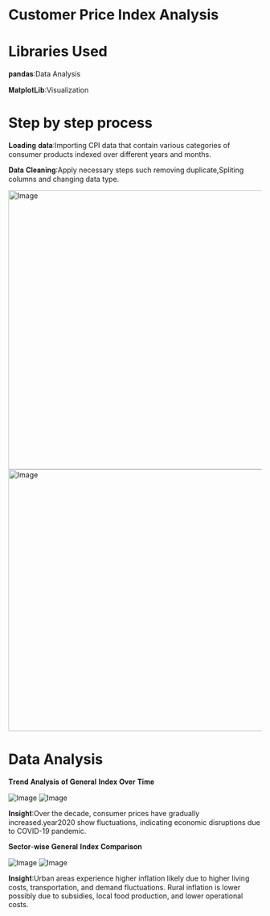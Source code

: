 # Customer Price Index Analysis

# Libraries Used
𝐩𝐚𝐧𝐝𝐚𝐬:Data Analysis

𝐌𝐚𝐭𝐩𝐥𝐨𝐭𝐋𝐢𝐛:Visualization

# Step by step process
𝐋𝐨𝐚𝐝𝐢𝐧𝐠 𝐝𝐚𝐭𝐚:Importing CPI data that contain various categories of consumer products indexed over different years and months.

𝐃𝐚𝐭𝐚 𝐂𝐥𝐞𝐚𝐧𝐢𝐧𝐠:Apply necessary steps such removing duplicate,Spliting columns and changing data type.

<img width="555" alt="Image" src="https://github.com/user-attachments/assets/e9bdb90f-701b-4704-8446-7a992e4fff83" />
<img width="520" alt="Image" src="https://github.com/user-attachments/assets/1a9e8263-aa5b-4060-a466-ce3ea786a68e" />

# Data Analysis
𝐓𝐫𝐞𝐧𝐝 𝐀𝐧𝐚𝐥𝐲𝐬𝐢𝐬 𝐨𝐟 𝐆𝐞𝐧𝐞𝐫𝐚𝐥 𝐈𝐧𝐝𝐞𝐱 𝐎𝐯𝐞𝐫 𝐓𝐢𝐦𝐞

![Image](https://github.com/user-attachments/assets/16cc0f26-a5b2-4ec2-8627-dd541b31e0d1)
![Image](https://github.com/user-attachments/assets/f75e6d9f-0257-48cb-b397-733a5aa2c2c2)

𝐈𝐧𝐬𝐢𝐠𝐡𝐭:Over the decade, consumer prices have gradually increased.year2020 show fluctuations, indicating economic disruptions due to COVID-19 pandemic.

𝐒𝐞𝐜𝐭𝐨𝐫-𝐰𝐢𝐬𝐞 𝐆𝐞𝐧𝐞𝐫𝐚𝐥 𝐈𝐧𝐝𝐞𝐱 𝐂𝐨𝐦𝐩𝐚𝐫𝐢𝐬𝐨𝐧

![Image](https://github.com/user-attachments/assets/23409732-3917-4b31-a2dd-f002bf69da52)
![Image](https://github.com/user-attachments/assets/5cacbc33-a3f8-400d-849d-f2bb24a79897)

𝐈𝐧𝐬𝐢𝐠𝐡𝐭:Urban areas experience higher inflation likely due to higher living costs, transportation, and demand fluctuations.
Rural inflation is lower possibly due to subsidies, local food production, and lower operational costs.
